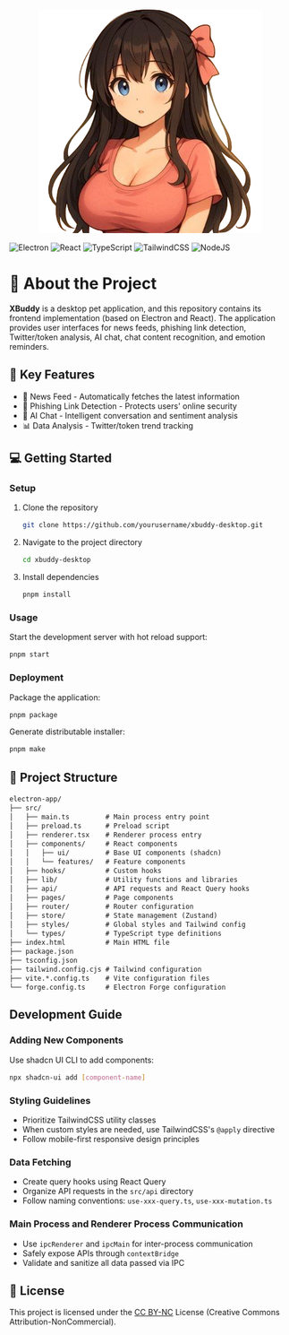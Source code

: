 <p align="center">
    <img src="./docs/logo.png" alt="XBuddy Logo" />
</p>

![Electron](https://img.shields.io/badge/Electron-Latest-47848F?logo=electron&logoColor=white)
![React](https://img.shields.io/badge/React-18.x-61DAFB?logo=react&logoColor=white)
![TypeScript](https://img.shields.io/badge/TypeScript-Latest-3178C6?logo=typescript&logoColor=white)
![TailwindCSS](https://img.shields.io/badge/TailwindCSS-4.1-06B6D4?logo=tailwindcss&logoColor=white)
![NodeJS](https://img.shields.io/badge/NodeJS-18.x+-339933?logo=node.js&logoColor=white)

# 📖 About the Project <a name="about-the-project"></a>

**XBuddy** is a desktop pet application, and this repository contains its frontend implementation (based on Electron and React). The application provides user interfaces for news feeds, phishing link detection, Twitter/token analysis, AI chat, chat content recognition, and emotion reminders.

## 🔑 Key Features <a name="key-features"></a>

- 📰 News Feed - Automatically fetches the latest information
- 🎣 Phishing Link Detection - Protects users' online security
- 🤖 AI Chat - Intelligent conversation and sentiment analysis
- 📊 Data Analysis - Twitter/token trend tracking

## 💻 Getting Started <a name="getting-started"></a>

### Setup <a name="setup"></a>

1. Clone the repository
   ```sh
   git clone https://github.com/yourusername/xbuddy-desktop.git
   ```
2. Navigate to the project directory
   ```sh
   cd xbuddy-desktop
   ```
3. Install dependencies
   ```bash
   pnpm install
   ```

### Usage <a name="usage"></a>

Start the development server with hot reload support:

```bash
pnpm start
```

### Deployment <a name="deployment"></a>

Package the application:

```bash
pnpm package
```

Generate distributable installer:

```bash
pnpm make
```

## 📂 Project Structure <a name="project-structure"></a>

```text
electron-app/
├── src/
│   ├── main.ts         # Main process entry point
│   ├── preload.ts      # Preload script
│   ├── renderer.tsx    # Renderer process entry
│   ├── components/     # React components
│   │   ├── ui/         # Base UI components (shadcn)
│   │   └── features/   # Feature components
│   ├── hooks/          # Custom hooks
│   ├── lib/            # Utility functions and libraries
│   ├── api/            # API requests and React Query hooks
│   ├── pages/          # Page components
│   ├── router/         # Router configuration
│   ├── store/          # State management (Zustand)
│   ├── styles/         # Global styles and Tailwind config
│   └── types/          # TypeScript type definitions
├── index.html          # Main HTML file
├── package.json
├── tsconfig.json
├── tailwind.config.cjs # Tailwind configuration
├── vite.*.config.ts    # Vite configuration files
└── forge.config.ts     # Electron Forge configuration
```

## Development Guide

### Adding New Components

Use shadcn UI CLI to add components:

```bash
npx shadcn-ui add [component-name]
```

### Styling Guidelines

- Prioritize TailwindCSS utility classes
- When custom styles are needed, use TailwindCSS's `@apply` directive
- Follow mobile-first responsive design principles

### Data Fetching

- Create query hooks using React Query
- Organize API requests in the `src/api` directory
- Follow naming conventions: `use-xxx-query.ts`, `use-xxx-mutation.ts`

### Main Process and Renderer Process Communication

- Use `ipcRenderer` and `ipcMain` for inter-process communication
- Safely expose APIs through `contextBridge`
- Validate and sanitize all data passed via IPC


## 📄 License <a name="license"></a>

This project is licensed under the [CC BY-NC](./LICENSE) License (Creative Commons Attribution-NonCommercial).
